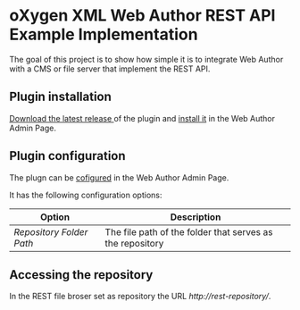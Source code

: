 oXygen XML Web Author REST API Example Implementation
=====================================================

The goal of this project is to show how simple it is to integrate Web Author with a CMS or file server that implement the REST API.

Plugin installation
-------------------

[Download the latest release ](https://github.com/oxygenxml/web-author-rest-server-implementation/releases) of the plugin and 
[install it](https://www.oxygenxml.com/doc/versions/18.1.0/ug-webauthor/topics/webapp-configure-plugins.html) in the Web Author Admin Page.

Plugin configuration
--------------------

The plugn can be [cofigured](https://www.oxygenxml.com/doc/versions/18.1.0/ug-webauthor/topics/webapp-configure-plugins.html) in the Web Author Admin Page.

It has the following configuration options:

| Option   | Description  |
|----------|-----------|
| *Repository Folder Path*   | The file path of the folder that serves as the repository |

Accessing the repository
-----------------------
In the REST file broser set as repository the URL *http://rest-repository/*.
